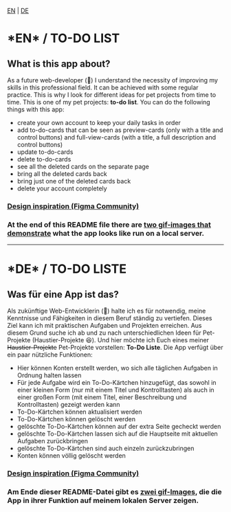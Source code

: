 <a href='#en'>EN</a> | <a href='#de'>DE</a>
<h1 id='en'><b> *EN* / TO-DO LIST </b></h1>
<h2> What is this app about?</h2>

<p>As a future web-developer (&#129310;) I understand the necessity of improving my skills in this professional field. It can be achieved with some regular practice. This is why I look for different ideas for pet projects from time to time. This is one of my pet projects: <strong>to-do list</strong>. You can do the following things with this app: </p>
<ul>
<li> create your own account to keep your daily tasks in order </li>
<li> add to-do-cards that can be seen as preview-cards (only with a title and control buttons) and full-view-cards (with a title, a full description and control buttons)</li>
<li> update to-do-cards </li>
<li> delete to-do-cards </li>
<li> see all the deleted cards on the separate page </li>
<li> bring all the deleted cards back </li>
<li> bring just one of the deleted cards back </li>
<li> delete your account completely </li>
</ul>

<h3><a href='https://www.figma.com/design/vHPomETm8SYWcQGOkQVX5v/To-Do-List-App-UI-Design-With-Animation-(Community)?node-id=0-1&t=bVXbMzJBpKfCd5qC-1'>Design inspiration (Figma Community)</a></h3>

<h3>At the end of this README file there are <a href='#demos'>two gif-images that demonstrate</a> what the app looks like run on a local server.</h3>

<hr>

<h1 id='de'><b> *DE* / TO-DO LISTE </b></h1>
<h2>Was für eine App ist das?</h2>

<p>Als zukünftige Web-Entwicklerin (&#129310;) halte ich es für notwendig, meine Kenntnisse und Fähigkeiten in diesem Beruf ständig zu vertiefen. Dieses Ziel kann ich mit praktischen Aufgaben und Projekten erreichen. Aus diesem Grund suche ich ab und zu nach unterschiedlichen Ideen für Pet-Projekte (Haustier-Projekte &#128518;). Und hier möchte ich Euch eines meiner <del>Haustier-Projekte</del> Pet-Projekte vorstellen: <strong>To-Do Liste</strong>. Die App verfügt über ein paar nützliche Funktionen:</p>

<ul>
  <li>Hier können Konten erstellt werden, wo sich alle täglichen Aufgaben in Ordnung halten lassen</li>
  <li>Für jede Aufgabe wird ein To-Do-Kärtchen hinzugefügt, das sowohl in einer kleinen Form (nur mit einem Titel und Kontrolltasten) als auch in einer großen Form (mit einem Titel, einer Beschreibung und Kontrolltasten) gezeigt werden kann</li>
  <li>To-Do-Kärtchen können aktualisiert werden</li>
  <li>To-Do-Kärtchen können gelöscht werden</li>
  <li>gelöschte To-Do-Kärtchen können auf der extra Seite gecheckt werden</li>
  <li>gelöschte To-Do-Kärtchen lassen sich auf die Hauptseite mit aktuellen Aufgaben zurückbringen</li>
  <li>gelöschte To-Do-Kärtchen sind auch einzeln zurückzubringen</li>
  <li>Konten können völlig gelöscht werden</li>
</ul>

<h3><a href='https://www.figma.com/design/vHPomETm8SYWcQGOkQVX5v/To-Do-List-App-UI-Design-With-Animation-(Community)?node-id=0-1&t=bVXbMzJBpKfCd5qC-1'>Design inspiration (Figma Community)</a></h3>

<h3>Am Ende dieser README-Datei gibt es <a href='#demos'>zwei gif-Images</a>, die die App in ihrer Funktion auf meinem lokalen Server zeigen.</h3>
